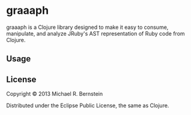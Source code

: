 # graaaph

graaaph is a Clojure library designed to make it easy to consume, manipulate, and analyze JRuby's AST representation of Ruby code from Clojure.

## Usage



## License

Copyright © 2013 Michael R. Bernstein

Distributed under the Eclipse Public License, the same as Clojure.
